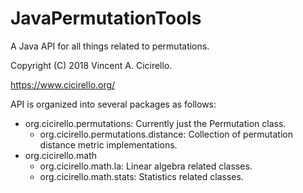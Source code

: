# JavaPermutationTools
A Java API for all things related to permutations.  

Copyright (C) 2018 Vincent A. Cicirello.

https://www.cicirello.org/

API is organized into several packages as follows:
* org.cicirello.permutations: Currently just the Permutation class.
    + org.cicirello.permutations.distance: Collection of permutation distance metric implementations.
* org.cicirello.math
    + org.cicirello.math.la: Linear algebra related classes.
    + org.cicirello.math.stats: Statistics related classes.
